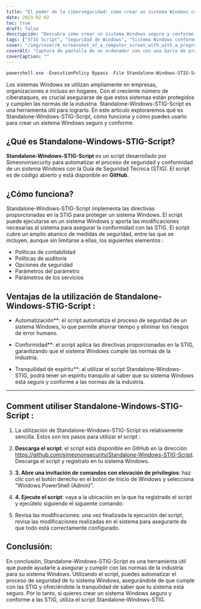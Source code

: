 ```yaml
---
title: "El poder de la ciberseguridad: cómo crear un sistema Windows conforme y seguro con Standalone-Windows-STIG-Script"
date: 2023-02-02
toc: true
draft: false
descripción: "Descubra cómo crear un sistema Windows seguro y conforme con el sencillo Standalone-Windows-STIG-Script, un artículo informativo con instrucciones paso a paso y explicaciones detalladas de los parámetros."
tags: ["STIG Script", "Seguridad de Windows", "Sistema Windows conforme", "Endurecimiento del sistema", "Windows STIG", "Windows seguro", "Cumplimiento de Windows", "Instalación manual", "Actualizaciones de Windows", "Adobe Reader", "Firefox", "Chrome", "Internet Explorer 11", ".NET Framework", "Office", "OneDrive", "Java", "Windows Defender", "Firewall de Windows", "Mitigaciones", "Nessus PID", "VMware Horizon", "Endurecimiento opcional"].
cover: "/img/cover/A_screenshot_of_a_computer_screen_with_with_a_progress_bar.png"
coverAlt: "Captura de pantalla de un ordenador con con una barra de progreso que indica el porcentaje de finalización."
coverCaption: ""
---
```

```powershell
powershell.exe -ExecutionPolicy Bypass -File Standalone-Windows-STIG-Script.ps1
```

 Los sistemas Windows se utilizan ampliamente en empresas, organizaciones e incluso en hogares. Con el creciente número de ciberataques, es crucial asegurarse de que estos sistemas están protegidos y cumplen las normas de la industria. Standalone-Windows-STIG-Script es una herramienta útil para lograrlo. En este artículo exploraremos qué es Standalone-Windows-STIG-Script, cómo funciona y cómo puedes usarlo para crear un sistema Windows seguro y conforme.
 
 ## ¿Qué es Standalone-Windows-STIG-Script?
 
 **Standalone-Windows-STIG-Script** es un script desarrollado por Simeononsecurity para automatizar el proceso de seguridad y conformidad de un sistema Windows con la Guía de Seguridad Técnica (STIG). El script es de código abierto y está disponible en **GitHub**.
 
 ## ¿Cómo funciona?
 
 Standalone-Windows-STIG-Script implementa las directivas proporcionadas en la STIG para proteger un sistema Windows. El script puede ejecutarse en un sistema Windows y aporta las modificaciones necesarias al sistema para asegurar la conformidad con las STIG. El script cubre un amplio abanico de medidas de seguridad, entre las que se incluyen, aunque sin limitarse a ellas, los siguientes elementos :
 
 - Políticas de contabilidad
 - Políticas de auditoría
 - Opciones de seguridad
 - Parámetros del parámetro
 - Parámetros de los servicios
 
 ## Ventajas de la utilización de Standalone-Windows-STIG-Script :
 
 - Automatización**: el script automatiza el proceso de seguridad de un sistema Windows, lo que permite ahorrar tiempo y eliminar los riesgos de error humano.
 
 - Conformidad**: el script aplica las directivas proporcionadas en la STIG, garantizando que el sistema Windows cumple las normas de la industria.
 
 - Tranquilidad de espíritu**: al utilizar el script Standalone-Windows-STIG, podrá tener un espíritu tranquilo al saber que su sistema Windows está seguro y conforme a las normas de la industria.
 
 _________________________________________________________________________________________________________________________
 
 ## Comment utiliser Standalone-Windows-STIG-Script :
 
 1. La utilización de Standalone-Windows-STIG-Script es relativamente sencilla. Estos son los pasos para utilizar el script :
 
 2. **Descarga el script**: el script está disponible en GitHub en la dirección https://github.com/simeononsecurity/Standalone-Windows-STIG-Script. Descarga el script y regístralo en tu sistema Windows.
 
 3. **3. Abre una invitación de comandos con elevación de privilegios**: haz clic con el botón derecho en el botón de Inicio de Windows y selecciona "Windows PowerShell (Admin)".
 
 4. **4. Ejecute el script**: vaya a la ubicación en la que ha registrado el script y ejecútelo siguiendo el siguiente comando:
 
 
 5. Revisa las modificaciones: una vez finalizada la ejecución del script, revisa las modificaciones realizadas en el sistema para asegurarte de que todo está correctamente configurado.
 
 ## Conclusión:
 
 En conclusión, Standalone-Windows-STIG-Script es una herramienta útil que puede ayudarle a asegurar y cumplir con las normas de la industria para su sistema Windows. Utilizando el script, puedes automatizar el proceso de seguridad de tu sistema Windows, asegurándote de que cumple con las STIG y ofreciéndote la tranquilidad de saber que tu sistema está seguro. Por lo tanto, si quieres crear un sistema Windows seguro y conforme a las STIG, utiliza el script Standalone-Windows-STIG.